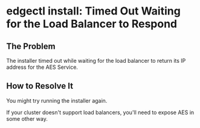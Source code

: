 # edgectl install: Timed Out Waiting for the Load Balancer to Respond
 
## The Problem

The installer timed out while waiting for the load balancer to return its IP address for the AES Service. 

## How to Resolve It

You might try running the installer again.

If your cluster doesn't support load balancers, you'll need to expose AES in some other way.
